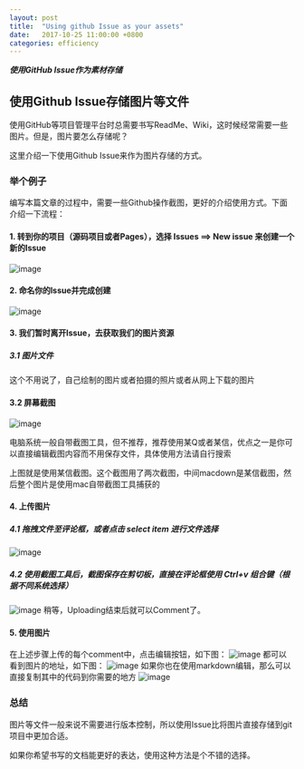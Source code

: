 ```yaml
---
layout: post
title:  "Using github Issue as your assets"
date:   2017-10-25 11:00:00 +0800
categories: efficiency
---
```


***使用GitHub Issue作为素材存储***




## 使用Github Issue存储图片等文件

使用GitHub等项目管理平台时总需要书写ReadMe、Wiki，这时候经常需要一些图片。但是，图片要怎么存储呢？

这里介绍一下使用Github Issue来作为图片存储的方式。

### 举个例子

编写本篇文章的过程中，需要一些Github操作截图，更好的介绍使用方式。下面介绍一下流程：

#### 1. 转到你的项目（源码项目或者Pages），选择 Issues ==> New issue 来创建一个新的Issue
![image](https://user-images.githubusercontent.com/7146341/31978762-76773740-b975-11e7-93f4-ba7818c3b986.png)

#### 2. 命名你的Issue并完成创建
![image](https://user-images.githubusercontent.com/7146341/31978920-81a83320-b976-11e7-8d1d-4a005d5ee7f4.png)

#### 3. 我们暂时离开Issue，去获取我们的图片资源
##### 3.1 图片文件
这个不用说了，自己绘制的图片或者拍摄的照片或者从网上下载的图片
#### 3.2 屏幕截图
![image](https://user-images.githubusercontent.com/7146341/31979138-aa59fa14-b977-11e7-9e3d-6de1b05d38bb.png)

电脑系统一般自带截图工具，但不推荐，推荐使用某Q或者某信，优点之一是你可以直接编辑截图内容而不用保存文件，具体使用方法请自行搜索

上图就是使用某信截图。这个截图用了两次截图，中间macdown是某信截图，然后整个图片是使用mac自带截图工具捕获的

#### 4. 上传图片
##### 4.1 拖拽文件至评论框，或者点击 select item 进行文件选择
![image](https://user-images.githubusercontent.com/7146341/31979450-66d34032-b979-11e7-8e3e-b2e13ec5b5a7.png)
##### 4.2 使用截图工具后，截图保存在剪切板，直接在评论框使用 Ctrl+v 组合键（根据不同系统选择）
![image](https://user-images.githubusercontent.com/7146341/31979592-07afc354-b97a-11e7-93e0-48d6b8468a51.png)
稍等，Uploading结束后就可以Comment了。

#### 5. 使用图片
在上述步骤上传的每个comment中，点击编辑按钮，如下图：
![image](https://user-images.githubusercontent.com/7146341/31979702-9ef6ba60-b97a-11e7-8bdb-cedad9eb13d2.png)
都可以看到图片的地址，如下图：
![image](https://user-images.githubusercontent.com/7146341/31979714-b5e83b40-b97a-11e7-87e0-8fe01a64b6c6.png)
如果你也在使用markdown编辑，那么可以直接复制其中的代码到你需要的地方
![image](https://user-images.githubusercontent.com/7146341/31979772-05ee359a-b97b-11e7-8cae-5f8819a0518a.png)

### 总结
图片等文件一般来说不需要进行版本控制，所以使用Issue比将图片直接存储到git项目中更加合适。

如果你希望书写的文档能更好的表达，使用这种方法是个不错的选择。


